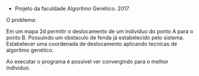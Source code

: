

- Projeto da faculdade Algorítmo Genético. 2017

O problema:

Em um mapa 2d permitir o deslocamento de um individuo do ponto A para o ponto B.
Possuindo um obstaculo de fenda já estabelecido pelo sistema. 
Estabelecer uma coordenada de deslocamento aplicando tecnicas de algoritmo genético.



Ao executar o programa é possível ver convergindo para o melhor individuo.